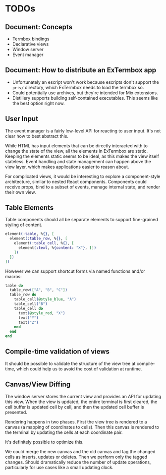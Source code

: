 # TODOs

## Document: Concepts

* Termbox bindings
* Declarative views
* Window server
* Event manager

## Document: How to distribute an ExTermbox app

* Unfortunately an escript won't work because escripts don't support the `priv/`
  directory, which ExTermbox needs to load the termbox so.
* Could potentially use archives, but they're intended for Mix extensions.
* Distillery supports building self-contained executables. This seems like the
  best option right now.
  
## User Input

The event manager is a fairly low-level API for reacting to user input. It's not
clear how to best abstract this. 

While HTML has input elements that can be directly interacted with to change the
state of the view, all the elements in ExTermbox are static. Keeping the
elements static seems to be ideal, as this makes the view itself stateless.
Event handling and state management can happen above the view layer, which
makes applications easier to reason about.

For complicated views, it would be interesting to explore a component-style
architecture, similar to nested React components. Components could receive
props, bind to a subset of events, manage internal state, and render their own
view.

## Table Elements

Table components should all be separate elements to support fine-grained
styling of content.

```elixir
element(:table, %{}, [
  element(:table_row, %{}, [
    element(:table_cell, %{}, [
      element(:text, %{content: "X"}, [])
    ])
  ])
])
```

However we can support shortcut forms via named functions and/or macros:

```elixir
table do
  table_row(["A", "B", "C"])
  table_row do
    table_cell(@style_blue, "A")
    table_cell("B")
    table_cell do
      text(@style_red, "X")
      text("Y")
      text("Z")
    end
  end
end
```

## Compile-time validation of views

It should be possible to validate the structure of the view tree at
compile-time, which could help us to avoid the cost of validation at runtime.

## Canvas/View Diffing 

The window server stores the current view and provides an API for updating this
view. When the view is updated, the entire terminal is first cleared, the cell
buffer is updated cell by cell, and then the updated cell buffer is presented.

Rendering happens in two phases. First the view tree is rendered to a canvas (a
mapping of coordinates to cells). Then this canvas is rendered to the terminal by
updating the cells at each coordinate pair.

It's definitely possible to optimize this.

We could merge the new canvas and the old canvas and tag the changed cells as
inserts, updates or deletes. Then we perform only the tagged changes. Should
dramatically reduce the number of update operations, particularly for use cases
like a small updating clock.
